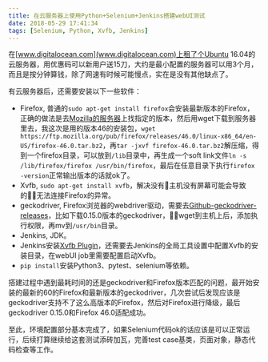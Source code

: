 ```yaml
---
title: 在云服务器上使用Python+Selenium+Jenkins搭建webUI测试
date: 2018-05-29 17:41:34
tags: [Selenium, Python, Xvfb, Jenkins]
---
```


在[www.digitalocean.com](www.digitalocean.com)上租了个Ubuntu 16.04的云服务器，用优惠码可以新用户送15刀，大约是最小配置的服务器可以用3个月，而且是按分钟算钱，除了网速有时候可能慢点，实在是没有其他缺点了。

有云服务器后，还需要安装以下一些软件：

- Firefox, 普通的`sudo apt-get install firefox`会安装最新版本的Firefox，正确的做法是去[Mozilla的服务器](https://ftp.mozilla.org/pub/firefox/releases/)上找指定的版本，然后用wget下载到服务器里去，我这次是用的版本46的安装包，`wget https://ftp.mozilla.org/pub/firefox/releases/46.0/linux-x86_64/en-US/firefox-46.0.tar.bz2`，再`tar -jxvf firefox-46.0.tar.bz2`解压缩，得到一个firefox目录，可以放到`/lib`目录中，再生成一个soft link文件`ln -s /lib/firefox/firefox /usr/bin/firefox`，最后在任意目录下执行`firefox -version`正常输出版本的话就ok了。
- Xvfb, `sudo apt-get install xvfb`，解决没有主机没有屏幕可能会导致的无法连接Firefox的异常。
- geckodriver, Firefox浏览器的webdriver驱动，需要去[Github-geckodriver-releases](https://github.com/mozilla/geckodriver/releases)，比如下载0.15.0版本的geckodriver，wget到主机上后，添加执行权限，再mv到`/usr/bin`目录。
- Jenkins, JDK。
- Jenkins安装[Xvfb Plugin](https://wiki.jenkins.io/display/JENKINS/Xvfb+Plugin)，还需要去Jenkins的全局工具设置中配置Xvfb的安装目录，在webUI job里需要配置启动Xvfb。
- `pip install`安装Python3、pytest、selenium等依赖。

搭建过程中遇到最耗时间的还是geckodriver和Firefox版本匹配的问题，最开始安装的最新的60的Firefox和最新版本的geckodriver，几次尝试后发现应该是geckodriver支持不了这么高版本的Firefox，然后对Firefox进行降级，最后geckodriver 0.15.0和Firefox 46.0适配成功。

至此，环境配置部分基本完成了，如果Selenium代码ok的话应该是可以正常运行，后续打算继续给这套测试添砖加瓦，完善test case基类，页面对象，静态代码检查等工作。
